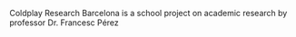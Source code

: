 Coldplay Research Barcelona is a school project on academic research by professor Dr. Francesc Pérez 
